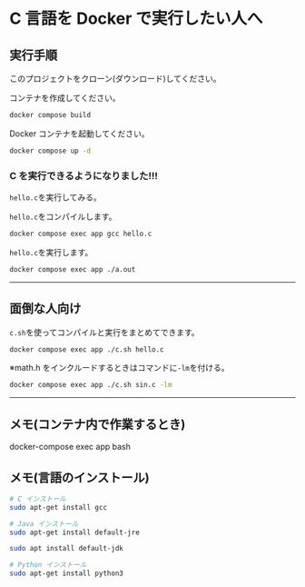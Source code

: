 # C 言語を Docker で実行したい人へ

## 実行手順

このプロジェクトをクローン(ダウンロード)してください。

コンテナを作成してください。

```sh
docker compose build
```

Docker コンテナを起動してください。

```sh
docker compose up -d
```

### C を実行できるようになりました!!!

`hello.c`を実行してみる。

`hello.c`をコンパイルします。

```sh
docker compose exec app gcc hello.c
```

`hello.c`を実行します。

```sh
docker compose exec app ./a.out
```

---

## 面倒な人向け

`c.sh`を使ってコンパイルと実行をまとめてできます。

```sh
docker compose exec app ./c.sh hello.c
```

※math.h をインクルードするときはコマンドに`-lm`を付ける。

```sh
docker compose exec app ./c.sh sin.c -lm
```

---

## メモ(コンテナ内で作業するとき)

docker-compose exec app bash

## メモ(言語のインストール)

```sh
# C インストール
sudo apt-get install gcc

# Java インストール
sudo apt-get install default-jre

sudo apt install default-jdk

# Python インストール
sudo apt-get install python3
```
